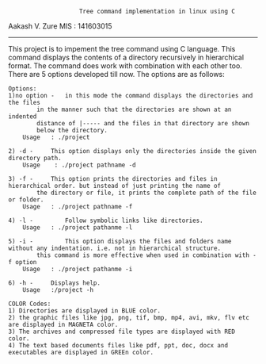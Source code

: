 						Tree command implementation in linux using C
						
Aakash V. Zure
MIS : 141603015
**********************************************************************************************************************************************

This project is to impement the tree command using C language. This command displays the contents of a directory recursively in hierarchical 
format. The command does work with combination with each other too. There are 5 options developed till now. The options are as follows:

	Options:
	1)no option - 	in this mode the command displays the directories and the files
			in the manner such that the directories are shown at an indented
			distance of |----- and the files in that directory are shown 
			below the directory.		
		Usage 	: ./project 
			
	2) -d -		This option displays only the directories inside the given directory path.
		Usage	 : ./project pathname -d
		
	3) -f -		This option prints the directories and files in hierarchical order. but instead of just printing the name of 
			the directory or file, it prints the complete path of the file or folder.  
		Usage 	: ./project pathname -f      
  	
	4) -l -         Follow symbolic links like directories.           		
		Usage 	: ./project pathanme -l

	5) -i -         This option displays the files and folders name without any indentation. i.e. not in hierarchical structure.
			this command is more effective when used in combination with -f option 
		Usage	: ./project pathanme -i

	6) -h -		Displays help.
		Usage 	:/project -h

	COLOR Codes:
	1) Directories are displayed in BLUE color.
	2) the graphic files like jpg, png, tif, bmp, mp4, avi, mkv, flv etc are displayed in MAGNETA color.
	3) The archives and compressed file types are displayed with RED color.
	4) The text based documents files like pdf, ppt, doc, docx and executables are displayed in GREEn color.
